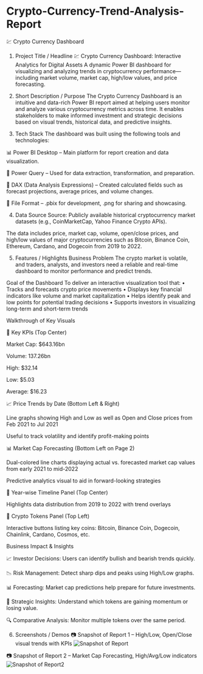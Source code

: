 # Crypto-Currency-Trend-Analysis-Report

💹 Crypto Currency Dashboard
1. Project Title / Headline
💹 Crypto Currency Dashboard: Interactive Analytics for Digital Assets
A dynamic Power BI dashboard for visualizing and analyzing trends in cryptocurrency performance—including market volume, market cap, high/low values, and price forecasting.

2. Short Description / Purpose
The Crypto Currency Dashboard is an intuitive and data-rich Power BI report aimed at helping users monitor and analyze various cryptocurrency metrics across time. It enables stakeholders to make informed investment and strategic decisions based on visual trends, historical data, and predictive insights.

3. Tech Stack
The dashboard was built using the following tools and technologies:

📊 Power BI Desktop – Main platform for report creation and data visualization.

🔄 Power Query – Used for data extraction, transformation, and preparation.

🧠 DAX (Data Analysis Expressions) – Created calculated fields such as forecast projections, average prices, and volume changes.

📁 File Format – .pbix for development, .png for sharing and showcasing.

4. Data Source
Source: Publicly available historical cryptocurrency market datasets (e.g., CoinMarketCap, Yahoo Finance Crypto APIs).

The data includes price, market cap, volume, open/close prices, and high/low values of major cryptocurrencies such as Bitcoin, Binance Coin, Ethereum, Cardano, and Dogecoin from 2019 to 2022.

5. Features / Highlights
Business Problem
The crypto market is volatile, and traders, analysts, and investors need a reliable and real-time dashboard to monitor performance and predict trends.

Goal of the Dashboard
To deliver an interactive visualization tool that:
• Tracks and forecasts crypto price movements
• Displays key financial indicators like volume and market capitalization
• Helps identify peak and low points for potential trading decisions
• Supports investors in visualizing long-term and short-term trends

Walkthrough of Key Visuals

🔹 Key KPIs (Top Center)

Market Cap: $643.16bn

Volume: 137.26bn

High: $32.14

Low: $5.03

Average: $16.23

📈 Price Trends by Date (Bottom Left & Right)

Line graphs showing High and Low as well as Open and Close prices from Feb 2021 to Jul 2021

Useful to track volatility and identify profit-making points

📊 Market Cap Forecasting (Bottom Left on Page 2)

Dual-colored line charts displaying actual vs. forecasted market cap values from early 2021 to mid-2022

Predictive analytics visual to aid in forward-looking strategies

📅 Year-wise Timeline Panel (Top Center)

Highlights data distribution from 2019 to 2022 with trend overlays

💱 Crypto Tokens Panel (Top Left)

Interactive buttons listing key coins: Bitcoin, Binance Coin, Dogecoin, Chainlink, Cardano, Cosmos, etc.

Business Impact & Insights

📈 Investor Decisions: Users can identify bullish and bearish trends quickly.

📉 Risk Management: Detect sharp dips and peaks using High/Low graphs.

📊 Forecasting: Market cap predictions help prepare for future investments.

🧠 Strategic Insights: Understand which tokens are gaining momentum or losing value.

🔍 Comparative Analysis: Monitor multiple tokens over the same period.

6. Screenshots / Demos
📷 Snapshot of Report 1 – High/Low, Open/Close visual trends with KPIs
![Snapshot of Report](https://github.com/user-attachments/assets/0e4e522c-6765-4e70-9d45-03e253e40745)


📷 Snapshot of Report 2 – Market Cap Forecasting, High/Avg/Low indicators
![Snapshot of Report2](https://github.com/user-attachments/assets/2f60d8fd-3f70-4091-a919-159b8a48077a)
